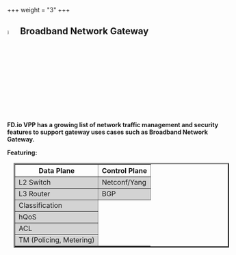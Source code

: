 +++
weight = "3"
+++

## <img src="/img/broadbandnetworkgateway.png" width=5% > Broadband Network Gateway

**FD.io VPP has a growing list of network traffic management and security features to support gateway uses cases such as Broadband Network Gateway.**

**Featuring:**
<table border = "3" width = "30%" style="margin-left: 15px" style="margin-right: 15px"> 
    <thead>
      <tr>
      <th>Data Plane</th>
      <th>Control Plane </th>
      </tr>
    </thead>
    <tbody bgcolor = "lightgray">
      <tr><td> L2 Switch</td><td>Netconf/Yang</td></tr>
      <tr><td> L3 Router</td><td>BGP</td></tr>
      <tr><td> Classification</td></tr>
      <tr><td> hQoS</td></tr>
      <tr><td> ACL</td></tr>
      <tr><td> TM (Policing, Metering)</td></tr>
    </tbody>
</table>

